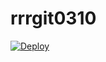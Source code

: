 # rrrgit0310
[![Deploy](https://www.herokucdn.com/deploy/button.png)](https://dashboard.heroku.com/new?template=https://github.com/alter267/rrrgit0310)
